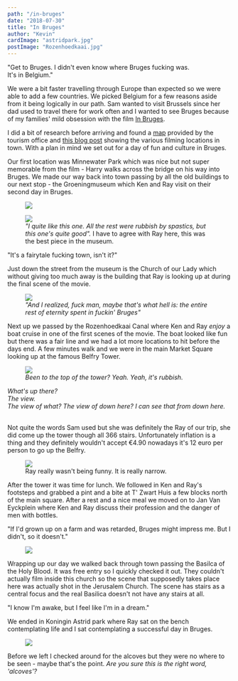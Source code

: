 ```yaml
---
path: "/in-bruges"
date: "2018-07-30"
title: "In Bruges"
author: "Kevin"
cardImage: "astridpark.jpg"
postImage: "Rozenhoedkaai.jpg"
---
```


<quote>
  "Get to Bruges. I didn't even know where Bruges fucking was.</br>It's in Belgium."
</quote>

We were a bit faster travelling through Europe than expected so we were able to add a few countries. We picked Belgium for a few reasons aside from it being logically in our path. Sam wanted to visit Brussels since her dad used to travel there for work often and I wanted to see Bruges because of my families' mild obsession with the film [In Bruges](https://www.imdb.com/title/tt0780536/).

I did a bit of research before arriving and found a [map](http://foto.brugge.be/city_film_office/moviemap_uk.pdf) provided by the tourism office and [this blog post](https://wonderfulwanderings.com/in-bruges-locations/) showing the various filming locations in town. With a plan in mind we set out for a day of fun and culture in Bruges.

Our first location was Minnewater Park which was nice but not super memorable from the film - Harry walks across the bridge on his way into Bruges. We made our way back into town passing by all the old buildings to our next stop - the Groeningmuseum which Ken and Ray visit on their second day in Bruges.

<figure>
  <img src="groeningmuseum.jpg"/>
</figure>

<figure>
  <img src="last_judgment.jpg"/>
  <figcaption>
    <i>"I quite like this one. All the rest were rubbish by spastics, but this one's quite good".</i>
    I have to agree with Ray here, this was the best piece in the museum.
  </figcaption>
</figure>

<two-column>
  <quote>"It's a fairytale fucking town, isn't it?"</quote>
  <p>Just down the street from the museum is the Church of our Lady which without giving too much away is the building that Ray is looking up at during the final scene of the movie.</p>
</two-column>

<figure>
  <img src="church_of_our_lady.jpg"/>
  <figcaption>
    <i>"And I realized, fuck man, maybe that's what hell is: the entire rest of eternity spent in fuckin' Bruges"</i>
  </figcaption>
</figure>

Next up we passed by the Rozenhoedkaai Canal where Ken and Ray *enjoy* a boat cruise in one of the first scenes of the movie. The boat looked like fun but there was a fair line and we had a lot more locations to hit before the days end. A few minutes walk and we were in the main Market Square looking up at the famous Belfry Tower.

<figure>
  <img src="belfry2.jpg"/>
  <figcaption>
    <i>Been to the top of the tower? Yeah. Yeah, it's rubbish.</i>

  </figcaption>
</figure>

<i>
What's up there?</br>
The view.</br>
The view of what? The view of down here? I can see that from down here.</br></br>
</i>

Not quite the words Sam used but she was definitely the Ray of our trip, she did come up the tower though all 366 stairs. Unfortunately inflation is a thing and they definitely wouldn't accept €4.90 nowadays it's 12 euro per person to go up the Belfry.

<figure>
  <img src="narrow2.jpg"/>
  <figcaption>
    Ray really wasn't being funny. It is really narrow.
  </figcaption>
</figure>

<two-column>
  <p>
    After the tower it was time for lunch. We followed in Ken and Ray's footsteps and grabbed a pint and a bite at T' Zwart Huis a few blocks north of the main square. After a rest and a nice meal we moved on to Jan Van Eyckplein where Ken and Ray discuss their profession and the danger of men with bottles.
  </p>
  <quote>
    "If I'd grown up on a farm and was retarded, Bruges might impress me. But I didn't, so it doesn't."
  </quote>
</two-column>

<figure>
  <img src="jan_van_eyckplein.jpg"/>
</figure>

Wrapping up our day we walked back through town passing the Basilca of the Holy Blood. It was free entry so I quickly checked it out. They couldn't actually film inside this church so the scene that supposedly takes place here was actually shot in the Jerusalem Church. The scene has stairs as a central focus and the real Basilica doesn't not have any stairs at all.

<two-column>
  <quote>"I know I'm awake, but I feel like I'm in a dream."</quote>
  <p>We ended in Koningin Astrid park where Ray sat on the bench contemplating life and I sat contemplating a successful day in Bruges.</p>
</two-column>

<figure>
  <img src="astridpark.jpg"/>
</figure>

Before we left I checked around for the alcoves but they were no where to be seen - maybe that's the point. *Are you sure this is the right word, 'alcoves'?*
